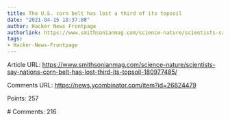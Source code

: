 ```yaml
---
title: The U.S. corn belt has lost a third of its topsoil
date: "2021-04-15 18:37:08"
author: Hacker News Frontpage
authorlink: https://www.smithsonianmag.com/science-nature/scientists-say-nations-corn-belt-has-lost-third-its-topsoil-180977485/
tags:
- Hacker-News-Frontpage
---
```


<p>Article URL: <a href="https://www.smithsonianmag.com/science-nature/scientists-say-nations-corn-belt-has-lost-third-its-topsoil-180977485/">https://www.smithsonianmag.com/science-nature/scientists-say-nations-corn-belt-has-lost-third-its-topsoil-180977485/</a></p>
<p>Comments URL: <a href="https://news.ycombinator.com/item?id=26824479">https://news.ycombinator.com/item?id=26824479</a></p>
<p>Points: 257</p>
<p># Comments: 216</p>
